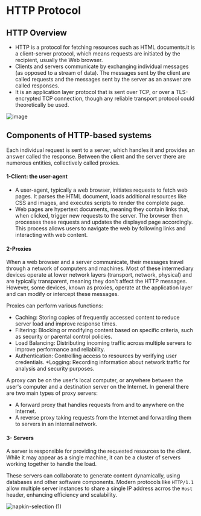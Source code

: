 # HTTP Protocol
## HTTP Overview
* HTTP is a protocol for fetching resources such as HTML documents.it is a client-server protocol, which means requests are initiated by the recipient, usually the Web browser.
* Clients and servers communicate by exchanging individual messages (as opposed to a stream of data). The messages sent by the client are called requests and the messages sent by the server as an answer are called responses.
*  It is an application layer protocol that is sent over TCP, or over a TLS-encrypted TCP connection, though any reliable transport protocol could theoretically be used.

![image](https://github.com/user-attachments/assets/efda2dba-3bdb-47e6-acdf-fab7ba84c2a5)

## Components of HTTP-based systems
Each individual request is sent to a server, which handles it and provides an answer called the response. Between the client and the server there are numerous entities, collectively called proxies.

#### 1-Client: the user-agent
* A user-agent, typically a web browser, initiates requests to fetch web pages. It parses the HTML document, loads additional resources like CSS and images, and executes scripts to render the complete page.
* Web pages are hypertext documents, meaning they contain links that, when clicked, trigger new requests to the server. The browser then processes these requests and updates the displayed page accordingly. This process allows users to navigate the web by following links and interacting with web content.

#### 2-Proxies
When a web browser and a server communicate, their messages travel through a network of computers and machines. Most of these intermediary devices operate at lower network layers (transport, network, physical) and are typically transparent, meaning they don't affect the HTTP messages. However, some devices, known as proxies, operate at the application layer and can modify or intercept these messages.

Proxies can perform various functions:

* Caching: Storing copies of frequently accessed content to reduce server load and improve response times.
* Filtering: Blocking or modifying content based on specific criteria, such as security or parental control policies.
* Load Balancing: Distributing incoming traffic across multiple servers to improve performance and reliability.
* Authentication: Controlling access to resources by verifying user credentials.
*Logging: Recording information about network traffic for analysis and security purposes.

A proxy can be on the user's local computer, or anywhere between the user's computer and a destination server on the Internet. In general there are two main types of proxy servers:

* A forward proxy that handles requests from and to anywhere on the Internet.
* A reverse proxy taking requests from the Internet and forwarding them to servers in an internal network.

#### 3- Servers
A server is responsible for providing the requested resources to the client. While it may appear as a single machine, it can be a cluster of servers working together to handle the load.

These servers can collaborate to generate content dynamically, using databases and other software components. Modern protocols like `HTTP/1.1` allow multiple server instances to share a single IP address acrros  the `Host` header, enhancing efficiency and scalability.

![napkin-selection (1)](https://github.com/user-attachments/assets/bf60db6b-d235-4677-b860-42c9a7a695e5)
